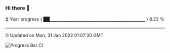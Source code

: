 ### Hi there 👋

⏳ Year progress { ██▁▁▁▁▁▁▁▁▁▁▁▁▁▁▁▁▁▁▁▁▁▁▁▁▁▁▁▁ } 8.23 %

---

⏰ Updated on Mon, 31 Jan 2022 01:07:30 GMT

![Progress Bar CI](https://github.com/ZhaoGui/ZhaoGui/workflows/Progress%20Bar%20CI/badge.svg)
